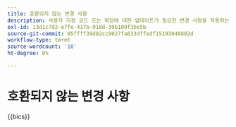 ```yaml
---
title: 호환되지 않는 변경 사항
description: 사용자 지정 코드 또는 확장에 대한 업데이트가 필요한 변경 사항을 적용하는 방법에 대해 알아봅니다.
exl-id: 13d1c7d2-e7fe-417b-918d-39b109f3be5b
source-git-commit: 95ffff39d82cc9027fa633dffedf15193040802d
workflow-type: tm+mt
source-wordcount: '18'
ht-degree: 0%

---
```


# 호환되지 않는 변경 사항

{{bics}}
